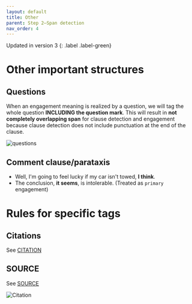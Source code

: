 ```yaml
---
layout: default
title: Other
parent: Step 2–Span detection
nav_order: 4
---
```


Updated in version 3
{: .label .label-green}


# Other important structures

## Questions

When an engagement meaning is realized by a question, we will tag the whole question **INCLUDING the question mark**. This will result in **not completely overlapping span** for clause detection and engagement because clause detection does not include punctuation at the end of the clause.

![questions](figures/spans/questions.png)


## Comment clause/parataxis

- Well, I'm going to feel lucky if my car isn't towed, **I think**.
- The conclusion, **it seems**, is intolerable. (Treated as `primary` engagement)


# Rules for specific tags

## Citations

See [CITATION](../5_supplementary_tags/1_Material_ref.md/#citations)

## SOURCE

See [SOURCE](../5_supplementary_tags/Sources.md)



![Citation](figures/spans/citation.png)

